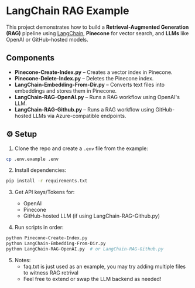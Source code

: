 # LangChain RAG Example

This project demonstrates how to build a **Retrieval-Augmented Generation (RAG)** pipeline using [LangChain](https://www.langchain.com/), **Pinecone** for vector search, and **LLMs** like OpenAI or GitHub-hosted models.

## Components

- **Pinecone-Create-Index.py** – Creates a vector index in Pinecone.
- **Pinecone-Delete-Index.py** – Deletes the Pinecone index.
- **LangChain-Embedding-From-Dir.py** – Converts text files into embeddings and stores them in Pinecone.
- **LangChain-RAG-OpenAI.py** – Runs a RAG workflow using OpenAI's LLM.
- **LangChain-RAG-Github.py** – Runs a RAG workflow using GitHub-hosted LLMs via Azure-compatible endpoints.

## ⚙️ Setup

1. Clone the repo and create a `.env` file from the example:

```bash
cp .env.example .env
```

2. Install dependencies:
```bash
pip install -r requirements.txt
```
3. Get API keys/Tokens for:
    - OpenAI
    - Pinecone
    - GitHub-hosted LLM (if using LangChain-RAG-Github.py)

4. Run scripts in order:
```bash
python Pinecone-Create-Index.py
python LangChain-Embedding-From-Dir.py
python LangChain-RAG-OpenAI.py  # or LangChain-RAG-Github.py
```

5. Notes: 
    - faq.txt is just used as an example, you may try adding multiple files to witness RAG retrival
    - Feel free to extend or swap the LLM backend as needed!